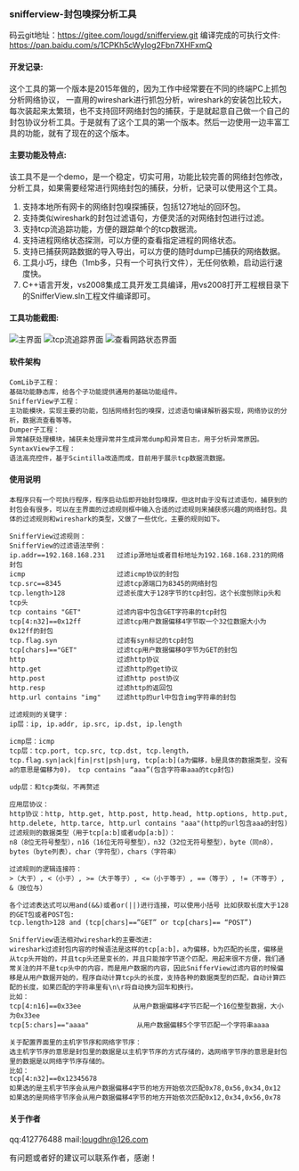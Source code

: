 ### snifferview-封包嗅探分析工具
码云git地址：https://gitee.com/lougd/snifferview.git
编译完成的可执行文件: https://pan.baidu.com/s/1CPKh5cWyIog2Fbn7XHFxmQ

#### 开发记录:
  这个工具的第一个版本是2015年做的，因为工作中经常要在不同的终端PC上抓包分析网络协议， 一直用的wireshark进行抓包分析，wireshark的安装包比较大，每次装起来太繁琐，也不支持回环网络封包的捕获，于是就起意自己做一个自己的封包协议分析工具。于是就有了这个工具的第一个版本。然后一边使用一边丰富工具的功能，就有了现在的这个版本。

#### 主要功能及特点:

  该工具不是一个demo，是一个稳定，切实可用，功能比较完善的网络封包修改，分析工具，如果需要经常进行网络封包的捕获，分析，记录可以使用这个工具。
1. 支持本地所有网卡的网络封包嗅探捕获，包括127地址的回环包。
2. 支持类似wireshark的封包过滤语句，方便灵活的对网络封包进行过滤。
3. 支持tcp流追踪功能，方便的跟踪单个的tcp数据流。
4. 支持进程网络状态探测，可以方便的查看指定进程的网络状态。
5. 支持已捕获网路数据的导入导出，可以方便的随时dump已捕获的网络数据。
6. 工具小巧，绿色（1mb多，只有一个可执行文件），无任何依赖，启动运行速度快。
7. C++语言开发，vs2008集成工具开发工具编译，用vs2008打开工程根目录下的SnifferView.sln工程文件编译即可。

#### 工具功能截图:

![主界面](https://images.gitee.com/uploads/images/2019/0922/113913_ebbcaf79_498054.png "1.png")
![tcp流追踪界面](https://images.gitee.com/uploads/images/2019/0922/113932_1ef08d36_498054.png "2.png")
![查看网路状态界面](https://images.gitee.com/uploads/images/2019/0922/114041_80e035a5_498054.png "3.png")

#### 软件架构


```
ComLib子工程：
基础功能静态库，给各个子功能提供通用的基础功能组件。
SnifferView子工程：
主功能模块，实现主要的功能，包括网络封包的嗅探，过滤语句编译解析器实现，网络协议的分析，数据流查看等等。
Dumper子工程：
异常捕获处理模块，捕获未处理异常并生成异常dump和异常日志，用于分析异常原因。
SyntaxView子工程：
语法高亮控件，基于Scintilla改造而成，目前用于展示tcp数据流数据。
```

#### 使用说明

```
本程序只有一个可执行程序，程序启动后即开始封包嗅探，但这时由于没有过滤语句，捕获到的封包会有很多，可以在主界面的过滤规则框中输入合适的过滤规则来捕获感兴趣的网络封包。具体的过滤规则和wireshark的类型，又做了一些优化，主要的规则如下。

SnifferView过滤规则：
SnifferView的过滤语法举例：
ip.addr==192.168.168.231   过滤ip源地址或者目标地址为192.168.168.231的网络封包
icmp                       过滤icmp协议的封包
tcp.src==8345              过滤tcp源端口为8345的网络封包
tcp.length>128             过滤长度大于128字节的tcp封包，这个长度刨除ip头和tcp头 
tcp contains "GET"         过滤内容中包含GET字符串的tcp封包
tcp[4:n32]==0x12ff         过滤tcp用户数据偏移4字节取一个32位数据大小为0x12ff的封包
tcp.flag.syn               过滤有syn标记的tcp封包
tcp[chars]=="GET"          过滤tcp用户数据偏移O字节为GET的封包
http                       过滤http协议
http.get                   过滤http的get协议
http.post                  过滤http post协议
http.resp                  过滤http的返回包
http.url contains "img"    过滤http的url中包含img字符串的封包

过滤规则的关键字：
ip层：ip, ip.addr, ip.src, ip.dst, ip.length

icmp层：icmp
tcp层：tcp.port, tcp.src, tcp.dst, tcp.length，tcp.flag.syn|ack|fin|rst|psh|urg, tcp[a:b](a为偏移，b是具体的数据类型，没有a的意思是偏移为0)， tcp contains “aaa”(包含字符串aaa的tcp封包)

udp层：和tcp类似，不再赘述 

应用层协议：
http协议：http, http.get, http.post, http.head, http.options, http.put, http.delete, http.tarce, http.url contains "aaa"(http的url包含aaa的封包)
过滤规则的数据类型（用于tcp[a:b]或者udp[a:b]）：
n8（8位无符号整型），n16（16位无符号整型），n32（32位无符号整型），byte（同n8），bytes（byte列表），char（字符型），chars（字符串）

过滤规则的逻辑连接符：
>（大于）, <（小于）, >=（大于等于）, <=（小于等于）, ==（等于）, !=（不等于）, &（按位与）

各个过滤表达式可以用and(&&)或者or(||)进行连接，可以使用小括号 比如获取长度大于128的GET包或者POST包:
tcp.length>128 and (tcp[chars]==”GET” or tcp[chars]== “POST”)

SnifferView语法相对wireshark的主要改进:
wireshark过滤封包内容的时候语法是这样的tcp[a:b]，a为偏移，b为匹配的长度，偏移是从tcp头开始的，并且tcp头还是变长的，并且只能按字节逐个匹配，用起来很不方便，我们通常关注的并不是tcp头中的内容，而是用户数据的内容，因此SnifferView过滤内容的时候偏移是从用户数据开始的，程序自动计算tcp头的长度，支持各种的数据类型的匹配，自动计算匹配的长度，如果匹配的字符串里有\n\r将自动换为回车和换行。
比如：
tcp[4:n16]==0x33ee             从用户数据偏移4字节匹配一个16位整型数据，大小为0x33ee 
tcp[5:chars]=="aaaa"            从用户数据偏移5个字节匹配一个字符串aaaa

关于配置界面里的主机字节序和网络字节序：
选主机字节序的意思是封包里的数据是以主机字节序的方式存储的，选网络字节序的意思是封包里的数据是以网络字节序存储的。
比如：
tcp[4:n32]==0x12345678
如果选的是主机字节序会从用户数据偏移4字节的地方开始依次匹配0x78,0x56,0x34,0x12
如果选的是网络字节序会从用户数据偏移4字节的地方开始依次匹配0x12,0x34,0x56,0x78
```

#### 关于作者
qq:412776488 mail:lougdhr@126.com

有问题或者好的建议可以联系作者，感谢！